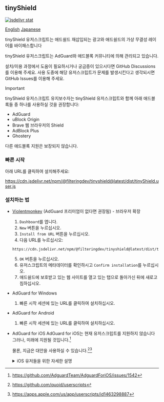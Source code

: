 ## tinyShield

[![jsdelivr stat](https://data.jsdelivr.com/v1/package/npm/@filteringdev/tinyshield/badge)](https://www.jsdelivr.com/package/npm/@filteringdev/tinyshield)

[English](./README.md) [Japanese](./README.ja.md)

tinyShield 유저스크립트는 애드쉴드 재삽입되는 광고와 애드쉴드의 가상 무결성 레이어를 바이패스합니다

tinyShield 유저스크립트는 AdGuard와 애드블록 커뮤니티에 의해 관리되고 있습니다.

설치/이용 과정에서 도움이 필요하시거나 궁금증이 있으시다면 GitHub Discussions를 이용해 주세요.
사용 도중에 해당 유저스크립트가 문제를 발생시킨다고 생각되시면 GitHub Issues를 이용해 주세요.

> [!IMPORTANT]
> tinyShield 유저스크립트 유지보수자는 tinyShield 유저스크립트와 함께 아래 애드블록들 중 하나를 사용하실 것을 권장합니다:
> - AdGuard
> - uBlock Origin
> - Brave 웹 브라우저의 Shield
> - AdBlock Plus
> - Ghostery
>
> 다른 애드블록 지원은 보장되지 않습니다.

### 빠른 시작
아래 URL를 클릭하여 설치해주세요:

https://cdn.jsdelivr.net/npm/@filteringdev/tinyshield@latest/dist/tinyShield.user.js

### 설치하는 법
- [Violentmonkey](https://addons.mozilla.org/ko/firefox/addon/violentmonkey/) (AdGuard 프리미엄이 없다면 권장됨) - 브라우저 확장
  1. `Dashboard`를 엽니다.
  2. `New` 버튼을 누르십시오.
  3. `Install from URL` 버튼을 누르십시오.
  4. 다음 URL를 누르십시오:
  ```
  https://cdn.jsdelivr.net/npm/@filteringdev/tinyshield@latest/dist/tinyShield.user.js
  ```
  5. `OK` 버튼을 누르십시오.
  6. 유저스크립트의 메타데이터를 확인하시고 `Confirm installation`를 누르십시오.
  7. 애드쉴드에 보호받고 있는 웹 사이트를 열고 있는 탭으로 돌아가신 뒤에 새로고침하십시오.

- AdGuard for Windows
  1. 빠른 시작 세션에 있는 URL를 클릭하여 설치하십시오.

- AdGuard for Android
  1. 빠른 시작 세션에 있는 URL를 클릭하여 설치하십시오.

- AdGuard for iOS
  AdGuard for iOS는 현재 유저스크립트를 지원하지 않습니다
  그러나, 미래에 지원될 것입니다.[^1]

  몰론, 지금은 대안을 사용하실 수 있습니다.[^2][^3]

  <details>
  <summary>iOS 유저들을 위한 자세한 설명</summary>

  1. [**Userscripts** 앱](https://apps.apple.com/kr/app/userscripts/id1463298887)을 설치하십시오.
  2. Userscripts 확장을 Safari 설정에서 활성화하십시오:
    * iOS 18 이상: `시스템 설정` => `앱` => `Safari` => `확장 프로그램`
    * iOS 17 이하: `시스템 설정` => `Safari` => `확장 프로그램`
    **Userscripts**을 찾으시고 활성화하신 후 `기타 웹 사이트` 권한을 허용하십시오.
  3. Safari에서 [빠른 시작 세션에 있는 URL](https://cdn.jsdelivr.net/npm/@filteringdev/tinyshield@latest/dist/tinyShield.user.js)을 클릭하십시오.
  4. Safari의 주소바에 있는 확장 아이콘을 클릭하시고 **Userscripts**을 선택하십시오.
  5. 설치하는 버튼을 누르십시오.
  6. 열린 팝업을 스크롤하신 후에 설치하는 버튼을 누르십시오.
  7. 완료되었습니다.

  </details>

[^1]: https://github.com/AdguardTeam/AdguardForiOS/issues/1542
[^2]: https://github.com/quoid/userscripts
[^3]: https://apps.apple.com/us/app/userscripts/id1463298887
